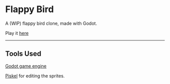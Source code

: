 # Flappy Bird

A (WIP) flappy bird clone, made with Godot.

Play it [here](https://itotaljustice.github.io/Flappy-Bird/)

---

## Tools Used

[Godot game engine](https://godotengine.org/)

[Piskel](https://www.piskelapp.com/) for editing the sprites.

